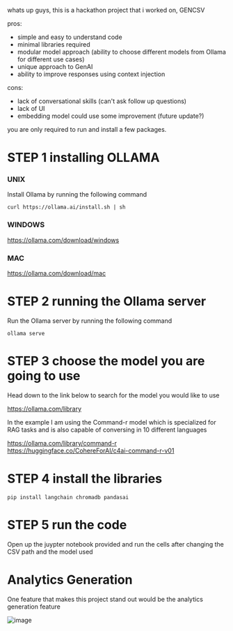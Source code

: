 whats up guys, this is a hackathon project that i worked on, GENCSV

pros:
 - simple and easy to understand code
 - minimal libraries required
 - modular model approach (ability to choose different models from Ollama for different use cases)
 - unique approach to GenAI
 - ability to improve responses using context injection

cons:
 - lack of conversational skills (can't ask follow up questions)
 - lack of UI
 - embedding model could use some improvement (future update?)




you are only required to run and install a few packages.

<h1>
  STEP 1 installing OLLAMA
</h1>

<h3>
 UNIX 
</h3>


Install Ollama by running the following command

`curl https://ollama.ai/install.sh | sh`


<h3>
 WINDOWS 
</h3>

https://ollama.com/download/windows


<h3>
  MAC
</h3>

https://ollama.com/download/mac


<h1>
  STEP 2 running the Ollama server
</h1>

Run the Ollama server by running the following command

`ollama serve`


<h1>
  STEP 3 choose the model you are going to use
</h1>

Head down to the link below to search for the model you would like to use 

https://ollama.com/library

In the example I am using the Command-r model which is specialized for RAG tasks and is also capable of conversing in 10 different languages

https://ollama.com/library/command-r
https://huggingface.co/CohereForAI/c4ai-command-r-v01

<h1>
  STEP 4 install the libraries
</h1>

`pip install langchain chromadb pandasai`

<h1>
  STEP 5 run the code
</h1>
Open up the juypter notebook provided and run the cells after changing the CSV path and the model used


<h1>
  Analytics Generation
</h1>

One feature that makes this project stand out would be the analytics generation feature

![image](https://github.com/EXXPRT/gencsv/assets/113296716/672485b5-52c4-47be-9817-7f9567b7dbd2)



